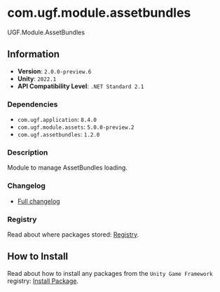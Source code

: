 # com.ugf.module.assetbundles

UGF.Module.AssetBundles

## Information

- **Version**: `2.0.0-preview.6`
- **Unity**: `2022.1`
- **API Compatibility Level**: `.NET Standard 2.1`

### Dependencies

- `com.ugf.application`: `8.4.0`
- `com.ugf.module.assets`: `5.0.0-preview.2`
- `com.ugf.assetbundles`: `1.2.0`


### Description

Module to manage AssetBundles loading.

### Changelog

- [Full changelog](changelog.md)

### Registry

Read about where packages stored: [Registry](https://github.com/unity-game-framework/organization/blob/main/docs/registry.md).

## How to Install

Read about how to install any packages from the `Unity Game Framework` registry: [Install Package](https://github.com/unity-game-framework/organization/blob/main/docs/install-packages.md).
